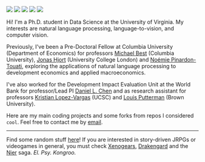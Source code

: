 ![](https://img.shields.io/badge/Shell_Script-121011?style=for-the-badge&logo=gnu-bash&logoColor=white)
![](https://img.shields.io/badge/Visual_Studio_Code-0078D4?style=for-the-badge&logo=visual%20studio%20code&logoColor=white)
![](https://img.shields.io/badge/Python-FFD43B?style=for-the-badge&logo=python&logoColor=blue)
![](https://img.shields.io/badge/Amazon_AWS-FF9900?style=for-the-badge&logo=amazonaws&logoColor=white)
![](https://img.shields.io/badge/Ubuntu-E95420?style=for-the-badge&logo=ubuntu&logoColor=white)

Hi! I'm a Ph.D. student in Data Science at the University of Virginia. My interests are natural language processing, language-to-vision, and computer vision.

Previously, I've been a Pre-Doctoral Fellow at Columbia University (Department of Economics) for professors [Michael Best](https://econ.columbia.edu/econpeople/michael-best/) (Columbia University), [Jonas Hjort](https://sites.google.com/site/jonashjort/) (University College London) and [Noémie Pinardon-Touati](https://npinardontouati.github.io/), exploring the applications of natural language processing to development economics and applied macroeconomics.

I've also worked for the Development Impact Evaluation Unit at the World Bank for professor/Lead PI [Daniel L. Chen](https://users.nber.org/~dlchen/) and as research assistant for professors [Kristian Lopez-Vargas](https://kmlv.github.io/) (UCSC) and [Louis Putterman](https://www.brown.edu/academics/population-studies/people/person/louis-putterman) (Brown University).

Here are my main coding projects and some forks from repos I considered `cool`. Feel free to contact me by [email](mailto:a20141676@pucp.edu.pe).

---
Find some random stuff [here](https://www.youtube.com/watch?v=dQw4w9WgXcQ)! If you are interested in story-driven JRPGs or videogames in general, you must check [Xenogears](https://christianluisvazquez.wordpress.com/portfolio/xenogears-psychoanalytic-theory-and-jacques-lacans-mirror-stage-concept/), [Drakengard](https://www.reddit.com/r/drakengard/comments/nq07mu/drakengard_a_masterpiece_you_will_not_like_to/) and the [Nier](https://www.gamespot.com/reviews/nier-replicant-review-carrying-the-weight-of-the-world/1900-6417666/) saga. _El. Psy. Kongroo._
